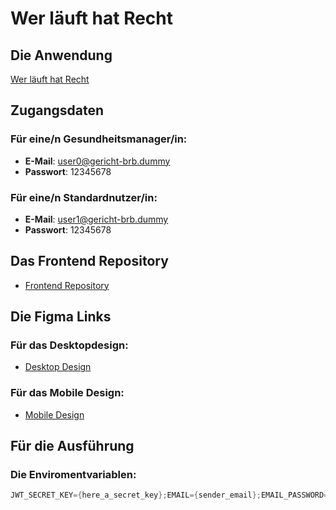 # Wer läuft hat Recht

## Die Anwendung
[Wer läuft hat Recht](https://mux.ein-toast.de)

## Zugangsdaten
### Für eine/n Gesundheitsmanager/in:
- **E-Mail**: user0@gericht-brb.dummy
- **Passwort**: 12345678

### Für eine/n Standardnutzer/in:
- **E-Mail**: user1@gericht-brb.dummy
- **Passwort**: 12345678

## Das Frontend Repository
- [Frontend Repository](https://github.com/StudyProjectsTHB/WerLaeuftHatRecht_Frontend)

## Die Figma Links
### Für das Desktopdesign:
- [Desktop Design](https://www.figma.com/proto/9slkBlofLbU8UXBxb6RAqe/Wer-l%C3%A4uft-hat-Recht?page-id=0%3A1&node-id=116-741&viewport=184%2C-287%2C0.18&t=RnhLMXGo4LRJhxTL-1&scaling=scale-down&content-scaling=fixed&starting-point-node-id=116%3A741&show-proto-sidebar=1)

### Für das Mobile Design:
- [Mobile Design](https://www.figma.com/proto/9slkBlofLbU8UXBxb6RAqe/Wer-l%C3%A4uft-hat-Recht?page-id=48%3A1150&node-id=168-2654&viewport=184%2C-287%2C0.18&t=EhJoaKeSqwg0OHnM-1&scaling=scale-down&content-scaling=fixed&starting-point-node-id=168%3A2654)

## Für die Ausführung
### Die Enviromentvariablen:
```java
JWT_SECRET_KEY={here_a_secret_key};EMAIL={sender_email};EMAIL_PASSWORD={sender_passwort};WEATHER_KEY={key_of_weather_api}
```
